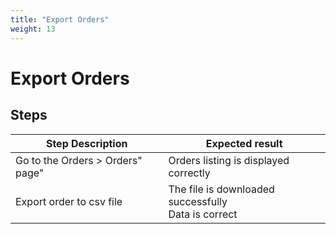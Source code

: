 ```yaml
---
title: "Export Orders"
weight: 13
---
```


# Export Orders
## Steps
| Step Description | Expected result |
| ----- | ----- |
| Go to the Orders > Orders" page" | Orders listing is displayed correctly |
| Export order to csv file | The file is downloaded successfully<br>Data is correct |
